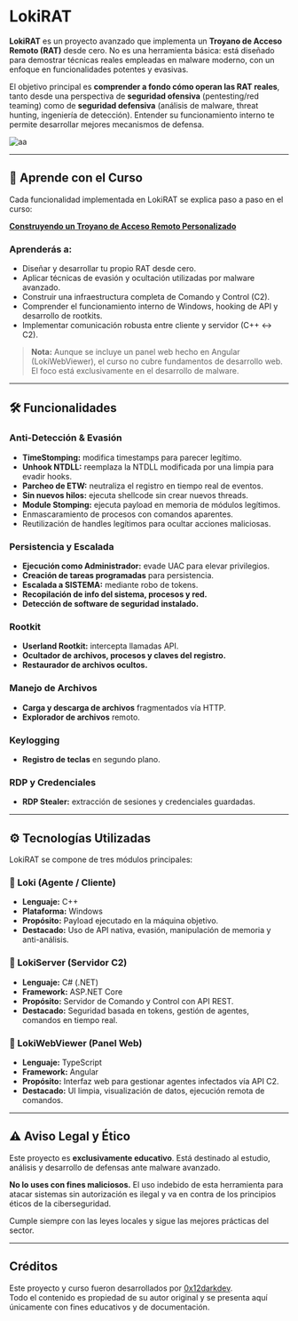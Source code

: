 # LokiRAT

**LokiRAT** es un proyecto avanzado que implementa un **Troyano de Acceso Remoto (RAT)** desde cero. No es una herramienta básica: está diseñado para demostrar técnicas reales empleadas en malware moderno, con un enfoque en funcionalidades potentes y evasivas.

El objetivo principal es **comprender a fondo cómo operan las RAT reales**, tanto desde una perspectiva de **seguridad ofensiva** (pentesting/red teaming) como de **seguridad defensiva** (análisis de malware, threat hunting, ingeniería de detección). Entender su funcionamiento interno te permite desarrollar mejores mecanismos de defensa.

![aa](https://github.com/user-attachments/assets/afdd7fb7-d7e6-4793-9954-cfa162cd071e)

---

## 📘 Aprende con el Curso

Cada funcionalidad implementada en LokiRAT se explica paso a paso en el curso:

**[Construyendo un Troyano de Acceso Remoto Personalizado](https://0x12darkdev.net/courses/building-a-custom-remote-access-trojan-rat)**

### Aprenderás a:

- Diseñar y desarrollar tu propio RAT desde cero.  
- Aplicar técnicas de evasión y ocultación utilizadas por malware avanzado.  
- Construir una infraestructura completa de Comando y Control (C2).  
- Comprender el funcionamiento interno de Windows, hooking de API y desarrollo de rootkits.  
- Implementar comunicación robusta entre cliente y servidor (C++ ↔ C2).

> **Nota:** Aunque se incluye un panel web hecho en Angular (LokiWebViewer), el curso no cubre fundamentos de desarrollo web. El foco está exclusivamente en el desarrollo de malware.

---

## 🛠️ Funcionalidades

### Anti-Detección & Evasión

- **TimeStomping:** modifica timestamps para parecer legítimo.  
- **Unhook NTDLL:** reemplaza la NTDLL modificada por una limpia para evadir hooks.  
- **Parcheo de ETW:** neutraliza el registro en tiempo real de eventos.  
- **Sin nuevos hilos:** ejecuta shellcode sin crear nuevos threads.  
- **Module Stomping:** ejecuta payload en memoria de módulos legítimos.  
- Enmascaramiento de procesos con comandos aparentes.  
- Reutilización de handles legítimos para ocultar acciones maliciosas.

### Persistencia y Escalada

- **Ejecución como Administrador:** evade UAC para elevar privilegios.  
- **Creación de tareas programadas** para persistencia.  
- **Escalada a SISTEMA:** mediante robo de tokens.  
- **Recopilación de info del sistema, procesos y red.**  
- **Detección de software de seguridad instalado.**

### Rootkit

- **Userland Rootkit:** intercepta llamadas API.  
- **Ocultador de archivos, procesos y claves del registro.**  
- **Restaurador de archivos ocultos.**

### Manejo de Archivos

- **Carga y descarga de archivos** fragmentados vía HTTP.  
- **Explorador de archivos** remoto.

### Keylogging

- **Registro de teclas** en segundo plano.

### RDP y Credenciales

- **RDP Stealer:** extracción de sesiones y credenciales guardadas.

---

## ⚙️ Tecnologías Utilizadas

LokiRAT se compone de tres módulos principales:

### 🔹 Loki (Agente / Cliente)

- **Lenguaje:** C++  
- **Plataforma:** Windows  
- **Propósito:** Payload ejecutado en la máquina objetivo.  
- **Destacado:** Uso de API nativa, evasión, manipulación de memoria y anti-análisis.

### 🔸 LokiServer (Servidor C2)

- **Lenguaje:** C# (.NET)  
- **Framework:** ASP.NET Core  
- **Propósito:** Servidor de Comando y Control con API REST.  
- **Destacado:** Seguridad basada en tokens, gestión de agentes, comandos en tiempo real.

### 🔺 LokiWebViewer (Panel Web)

- **Lenguaje:** TypeScript  
- **Framework:** Angular  
- **Propósito:** Interfaz web para gestionar agentes infectados vía API C2.  
- **Destacado:** UI limpia, visualización de datos, ejecución remota de comandos.

---

## ⚠️ Aviso Legal y Ético

Este proyecto es **exclusivamente educativo**. Está destinado al estudio, análisis y desarrollo de defensas ante malware avanzado.

**No lo uses con fines maliciosos.** El uso indebido de esta herramienta para atacar sistemas sin autorización es ilegal y va en contra de los principios éticos de la ciberseguridad.

Cumple siempre con las leyes locales y sigue las mejores prácticas del sector.

---

## Créditos

Este proyecto y curso fueron desarrollados por [0x12darkdev](https://0x12darkdev.net/).  
Todo el contenido es propiedad de su autor original y se presenta aquí únicamente con fines educativos y de documentación.
